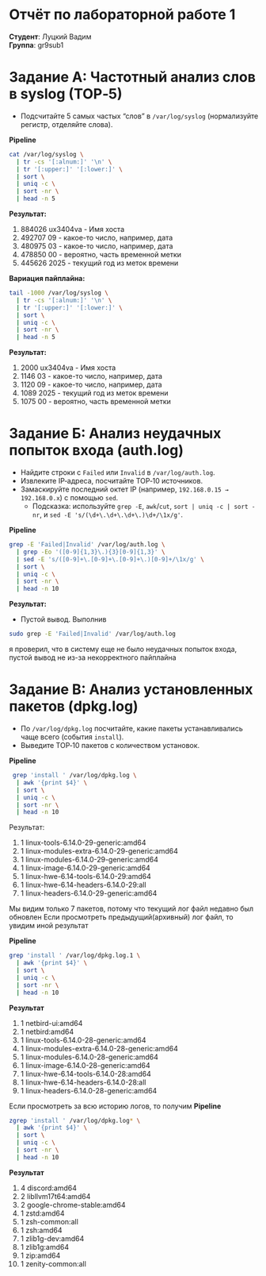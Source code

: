 # Отчёт по лабораторной работе 1

**Студент**: Луцкий Вадим  
**Группа**: gr9sub1  

# Задание А: Частотный анализ слов в syslog (TOP‑5)
- Подсчитайте 5 самых частых “слов” в `/var/log/syslog` (нормализуйте регистр, отделяйте слова).

**Pipeline**
```bash
cat /var/log/syslog \
  | tr -cs '[:alnum:]' '\n' \
  | tr '[:upper:]' '[:lower:]' \
  | sort \
  | uniq -c \
  | sort -nr \
  | head -n 5
```
**Результат:**
 1. 884026 ux3404va - Имя хоста
 2. 492707 09 - какое-то число, например, дата
 3. 480975 03 - какое-то число, например, дата
 4. 478850 00 - вероятно, часть временной метки
 5. 445626 2025 - текущий год из меток времени
   
**Вариация пайплайна:**
```bash
tail -1000 /var/log/syslog \
  | tr -cs '[:alnum:]' '\n' \
  | tr '[:upper:]' '[:lower:]' \
  | sort \
  | uniq -c \
  | sort -nr \
  | head -n 5
```
**Результат:**
 1. 2000 ux3404va - Имя хоста
 2. 1146 03 - какое-то число, например, дата
 3. 1120 09 - какое-то число, например, дата
 4. 1089 2025 - текущий год из меток времени
 5. 1075 00 - вероятно, часть временной метки

# Задание Б: Анализ неудачных попыток входа (auth.log)
- Найдите строки с `Failed` или `Invalid` в `/var/log/auth.log`.
- Извлеките IP‑адреса, посчитайте TOP‑10 источников. 
- Замаскируйте последний октет IP (например, `192.168.0.15 → 192.168.0.x`) с помощью `sed`.
  - Подсказка: используйте `grep -E`, `awk`/`cut`, `sort | uniq -c | sort -nr`, и `sed -E 's/(\d+\.\d+\.\d+\.)\d+/\1x/g'`.

**Pipeline**
```bash
grep -E 'Failed|Invalid' /var/log/auth.log \
  | grep -Eo '([0-9]{1,3}\.){3}[0-9]{1,3}' \
  | sed -E 's/([0-9]+\.[0-9]+\.[0-9]+\.)[0-9]+/\1x/g' \
  | sort \
  | uniq -c \
  | sort -nr \
  | head -n 10
```
**Результат:**
- Пустой вывод. Выполнив 
```bash
sudo grep -E 'Failed|Invalid' /var/log/auth.log
```
я проверил, что в систему еще не было неудачных попыток входа, пустой вывод не из-за
некорректного пайплайна 


# Задание В: Анализ установленных пакетов (dpkg.log)
- По `/var/log/dpkg.log` посчитайте, какие пакеты устанавливались чаще всего (события `install`).
- Выведите TOP‑10 пакетов с количеством установок.

**Pipeline**
```bash
 grep 'install ' /var/log/dpkg.log \
  | awk '{print $4}' \
  | sort \
  | uniq -c \
  | sort -nr \
  | head -n 10
```
Результат:
1. 1 linux-tools-6.14.0-29-generic:amd64
2. 1 linux-modules-extra-6.14.0-29-generic:amd64
3. 1 linux-modules-6.14.0-29-generic:amd64
4. 1 linux-image-6.14.0-29-generic:amd64
5. 1 linux-hwe-6.14-tools-6.14.0-29:amd64
6. 1 linux-hwe-6.14-headers-6.14.0-29:all
7. 1 linux-headers-6.14.0-29-generic:amd64

Мы видим только 7 пакетов, потому что текущий лог файл недавно был обновлен
Если просмотреть предыдущий(архивный) лог файл, то увидим иной результат

**Pipeline**
```bash
grep 'install ' /var/log/dpkg.log.1 \
  | awk '{print $4}' \
  | sort \
  | uniq -c \
  | sort -nr \
  | head -n 10
```
**Результат**
1. 1 netbird-ui:amd64
2. 1 netbird:amd64
3. 1 linux-tools-6.14.0-28-generic:amd64
4. 1 linux-modules-extra-6.14.0-28-generic:amd64
5. 1 linux-modules-6.14.0-28-generic:amd64
6. 1 linux-image-6.14.0-28-generic:amd64
7. 1 linux-hwe-6.14-tools-6.14.0-28:amd64
8. 1 linux-hwe-6.14-headers-6.14.0-28:all
9. 1 linux-headers-6.14.0-28-generic:amd64

Если просмотреть за всю историю логов, то получим
**Pipeline**
```bash
zgrep 'install ' /var/log/dpkg.log* \
  | awk '{print $4}' \
  | sort \
  | uniq -c \
  | sort -nr \
  | head -n 10
```
**Результат**
1.  4 discord:amd64
2.  2 libllvm17t64:amd64
3.  2 google-chrome-stable:amd64
4.  1 zstd:amd64
5.  1 zsh-common:all
6.  1 zsh:amd64
7.  1 zlib1g-dev:amd64
8.  1 zlib1g:amd64
9.  1 zip:amd64
10. 1 zenity-common:all
 
 
 
 
 
 
 
 